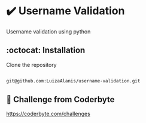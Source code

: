 # :heavy_check_mark: Username Validation

Username validation using python

## :octocat: Installation

Clone the repository

```bash

git@github.com:LuizaAlanis/username-validation.git

```

## :rocket: Challenge from Coderbyte

https://coderbyte.com/challenges
